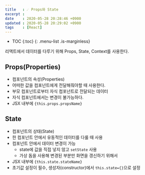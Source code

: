 ```yaml
---
title   : ☄️ Props와 State
excerpt : 
date    : 2020-05-28 20:28:46 +0900
updated : 2020-05-28 20:29:02 +0900
tags    : [React]
---
```

* TOC
{:toc}
{: .menu-list .is-marginless}

리액트에서 데이터를 다루기 위해 Props, State, Context를 사용한다.  

## Props(Properties)
- 컴포넌트의 속성(Properties)
- 어떠한 값을 컴포넌트에게 전달해줘야할 때 사용한다.
- 부모 컴포넌트로부터 자식 컴포넌트로 전달되는 데이터 
- 자식 컴포넌트에서는 변경이 불가능하다. 
- JSX 내부에 `{this.props.propsName}`



## State
- 컴포넌트의 상태(State)  
- 한 컴포넌트 안에서 유동적인 데이터를 다룰 때 사용 
- 컴포넌트 안에서 데이터 변경이 가능 
	- state에 값을 직접 넣지 않고  `setState` 사용 
	- 가상 돔을 사용해 변경된 부분만 화면을 갱신하기 위해서 
- JSX 내부에 `{this.state.stateName}`
- 초기값 설정이 필수, 생성자(constructor)에서 `this.state={}`으로 설정

